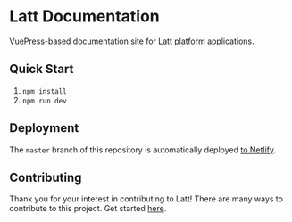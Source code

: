 # Latt Documentation

[VuePress](https://vuepress.vuejs.org)-based documentation site for [Latt platform](https://github.com/latt-dev) applications.

## Quick Start

1. `npm install`
1. `npm run dev`

## Deployment

The `master` branch of this repository is automatically deployed [to Netlify](https://docs.latt.to).

## Contributing

Thank you for your interest in contributing to Latt! There are many ways to contribute to this project. Get started [here](https://github.com/latt-dev/latt-docs/blob/master/.github/CONTRIBUTING.md).
